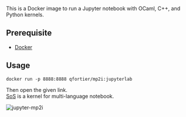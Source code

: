 This is a Docker image to run a Jupyter notebook with OCaml, C++, and Python kernels.

## Prerequisite

- [Docker](https://www.docker.com/)

## Usage

```
docker run -p 8888:8888 qfortier/mp2i:jupyterlab
```

Then open the given link.  
[SoS](https://vatlab.github.io/sos-docs/notebook.html) is a kernel for multi-language notebook.

![jupyter-mp2i](https://user-images.githubusercontent.com/49362475/123551574-afc37d00-d772-11eb-8917-94dc1759a8c2.png)
